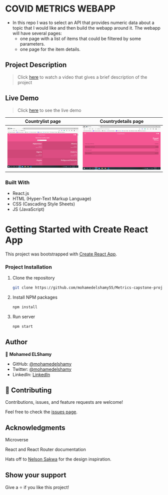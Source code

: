 # COVID METRICS WEBAPP
- In this repo I was to select an API that provides numeric data about a topic that I would like and then build the webapp around it. The webapp will have several pages:
  - one page with a list of items that could be filtered by some parameters.
  - one page for the item details.

## Project Description
> Click [here](https://www.loom.com/share/e368cef5bca44691ac55898afa35fa68) to watch a video that gives a brief description of the project

## Live Demo
> Click [here](https://mohamedelshamy55.github.io/Metrics-capstone-project/) to see the live demo


Countrylist page                              |  Countrydetails page
:------------------------------------------:|:------------------------------------------:
![](./src/assets/img/countrylist.png)   |  ![](./src/assets/img/countrydata.png) 

### Built With

- React.js
- HTML (Hyper-Text Markup Language)
- CSS (Cascading Style Sheets)
- JS (JavaScript)

# Getting Started with Create React App

This project was bootstrapped with [Create React App](https://github.com/facebook/create-react-app).

### Project Installation

1. Clone the repository
   ```sh
   git clone https://github.com/mohamedelshamy55/Metrics-capstone-project.git
   ```
2. Install NPM packages
   ```sh
   npm install
   ```
3. Run server
   ```sh
   npm start
   ```
## Author

👤 **Mohamed ELShamy**

- GitHub: [@mohamedelshamy](https://github.com/mohamedelshamy55) 
- Twitter: [@mohamedelshamy](https://mobile.twitter.com/moelshamy55) 
- LinkedIn: [LinkedIn](https://www.linkedin.com/in/mohamedelshamy85/) 

## 🤝 Contributing

Contributions, issues, and feature requests are welcome!

Feel free to check the [issues page](https://github.com/mohamedelshamy55/Metrics-capstone-project/issues).

## Acknowledgments
Microverse

React and React Router documentation

Hats off to [Nelson Sakwa](https://www.behance.net/sakwadesignstudio) for the design inspiration.


## Show your support
Give a ⭐️ if you like this project!

